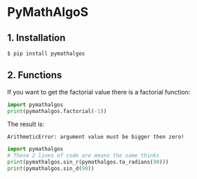 # PyMathAlgoS

## 1. Installation

```bash
$ pip install pymathalgos
```

## 2. Functions

If you want to get the factorial value there is a factorial function:

```python
import pymathalgos
print(pymathalgos.factorial(-1))
```

The result is:

```
ArithmeticError: argument value must be bigger then zero!
```

```python
import pymathalgos
# These 2 lines of code are means the same thinks
print(pymathalgos.sin_r(pymathalgos.to_radians(90)))
print(pymathalgos.sin_d(90))
```